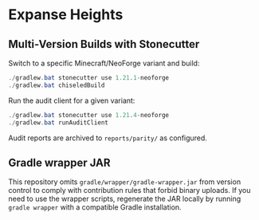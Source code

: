 # Expanse Heights

## Multi-Version Builds with Stonecutter

Switch to a specific Minecraft/NeoForge variant and build:

```powershell
./gradlew.bat stonecutter use 1.21.1-neoforge
./gradlew.bat chiseledBuild
```

Run the audit client for a given variant:

```powershell
./gradlew.bat stonecutter use 1.21.4-neoforge
./gradlew.bat runAuditClient
```

Audit reports are archived to `reports/parity/` as configured.

## Gradle wrapper JAR

This repository omits `gradle/wrapper/gradle-wrapper.jar` from version control to comply with contribution rules that forbid binary uploads.
If you need to use the wrapper scripts, regenerate the JAR locally by running `gradle wrapper` with a compatible Gradle installation.

